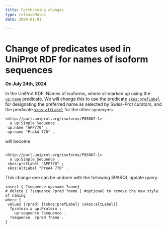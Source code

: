 ```yaml
---
title: Forthcoming changes
type: releaseNotes
date: 2099-01-01

---
```


# Change of predicates used in UniProt RDF for names of isoform sequences

**On July 24th, 2024**

In the UniProt RDF: Names of isoforms, where all marked up using the [`up:name`](http://purl.uniprot.org/core/name) predicate. We will change this to use the predicate [`skos:prefLabel`](http://www.w3.org/2004/02/skos/core#prefLabel) for designating the preferred name as selected by Swiss-Prot curators, and the predicate [`skos:altLabel`](http://www.w3.org/2004/02/skos/core#altLabel) for the other synonyms.

```turtle
<http://purl.uniprot.org/isoforms/P05067-1> 
  a up:Simple_Sequence .
 up:name "APP770" ;
 up:name "PreA4 770" .
```

will become

```turtle

<http://purl.uniprot.org/isoforms/P05067-1> 
  a up:Simple_Sequence .
 skos:prefLabel "APP770" ;
 skos:altLabel "PreA4 770" .
```

This change one can be undone with the following SPARQL update query.

```sparql
insert { ?sequence up:name ?name}
# delete { ?sequence ?pred ?name } #optional to remove the new style of naming
where { 
 values (?pred) {(skos:prefLabel) (skos:altLabel)}
  ?protein a up:Protein ;
    up:sequence ?sequence .
  ?sequence  ?pred ?name .
}
```
